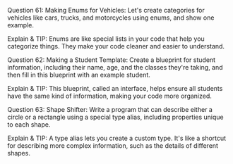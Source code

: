 Question 61: Making Enums for Vehicles: Let's create categories for vehicles like cars, trucks, and motorcycles using enums, and show one example.

Explain & TIP: Enums are like special lists in your code that help you categorize things. They make your code cleaner and easier to understand.


Question 62: Making a Student Template: Create a blueprint for student information, including their name, age, and the classes they're taking, and then fill in this blueprint with an example student.

Explain & TIP: This blueprint, called an interface, helps ensure all students have the same kind of information, making your code more organized.


Question 63: Shape Shifter: Write a program that can describe either a circle or a rectangle using a special type alias, including properties unique to each shape.

Explain & TIP: A type alias lets you create a custom type. It's like a shortcut for describing more complex information, such as the details of different shapes.